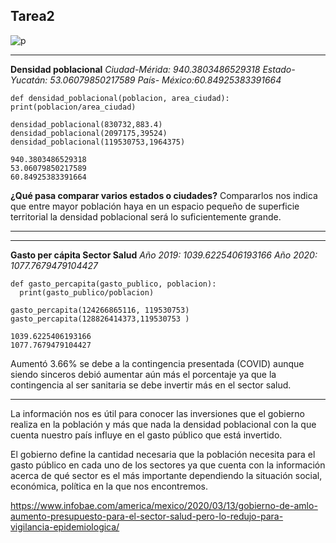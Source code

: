 ## Tarea2
![p](https://user-images.githubusercontent.com/68880854/92984111-82b90e80-f46d-11ea-9145-9ec66ab7ce38.jpg)

***
**Densidad poblacional**
*Ciudad-Mérida: 940.3803486529318
Estado-Yucatán: 53.06079850217589
País- México:60.84925383391664*
~~~
def densidad_poblacional(poblacion, area_ciudad):
print(poblacion/area_ciudad)

densidad_poblacional(830732,883.4)
densidad_poblacional(2097175,39524)
densidad_poblacional(119530753,1964375)

940.3803486529318
53.06079850217589
60.84925383391664
~~~


**¿Qué pasa comparar varios estados o ciudades?**
Compararlos nos indica que entre mayor población haya en un espacio pequeño de superficie territorial la densidad poblacional será lo suficientemente grande.
***
***
**Gasto per cápita Sector Salud**
*Año 2019: 1039.6225406193166
Año 2020: 1077.7679479104427*
~~~
def gasto_percapita(gasto_publico, poblacion):
  print(gasto_publico/poblacion)

gasto_percapita(124266865116, 119530753)
gasto_percapita(128826414373,119530753 )

1039.6225406193166
1077.7679479104427
~~~
Aumentó  3.66% se debe a la contingencia presentada (COVID) aunque siendo sinceros debió aumentar aún más el porcentaje ya que la contingencia al ser sanitaria se debe invertir más en el sector salud.
***
La información nos es útil para conocer las inversiones que el gobierno realiza en la población y más que nada la densidad poblacional con la que cuenta nuestro país influye en el gasto público que está invertido.

El gobierno define la cantidad necesaria que la población necesita para el gasto público en cada uno de los sectores ya que cuenta con la información acerca de qué sector es el más importante dependiendo la situación social, económica, política en la que nos encontremos.

<https://www.infobae.com/america/mexico/2020/03/13/gobierno-de-amlo-aumento-presupuesto-para-el-sector-salud-pero-lo-redujo-para-vigilancia-epidemiologica/>
